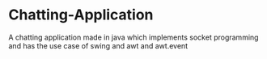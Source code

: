 # Chatting-Application
A chatting application made in java which implements socket programming and has the use case of swing and awt and awt.event
